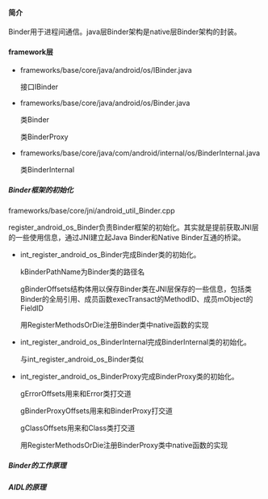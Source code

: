 #### 简介

Binder用于进程间通信。java层Binder架构是native层Binder架构的封装。

#### framework层

- frameworks/base/core/java/android/os/IBinder.java

  接口IBinder

- frameworks/base/core/java/android/os/Binder.java

  类Binder

  类BinderProxy

- frameworks/base/core/java/com/android/internal/os/BinderInternal.java

  类BinderInternal

##### Binder框架的初始化

frameworks/base/core/jni/android_util_Binder.cpp

register_android_os_Binder负责Binder框架的初始化。其实就是提前获取JNI层的一些使用信息，通过JNI建立起Java Binder和Native Binder互通的桥梁。

- int_register_android_os_Binder完成Binder类的初始化。

  kBinderPathName为Binder类的路径名

  gBinderOffsets结构体用以保存Binder类在JNI层保存的一些信息，包括类Binder的全局引用、成员函数execTransact的MethodID、成员mObject的FieldID

  用RegisterMethodsOrDie注册Binder类中native函数的实现

- int_register_android_os_BinderInternal完成BinderInternal类的初始化。

  与int_register_android_os_Binder类似

- int_register_android_os_BinderProxy完成BinderProxy类的初始化。

  gErrorOffsets用来和Error类打交道

  gBinderProxyOffsets用来和BinderProxy打交道

  gClassOffsets用来和Class类打交道

  用RegisterMethodsOrDie注册BinderProxy类中native函数的实现

##### Binder的工作原理

##### AIDL的原理